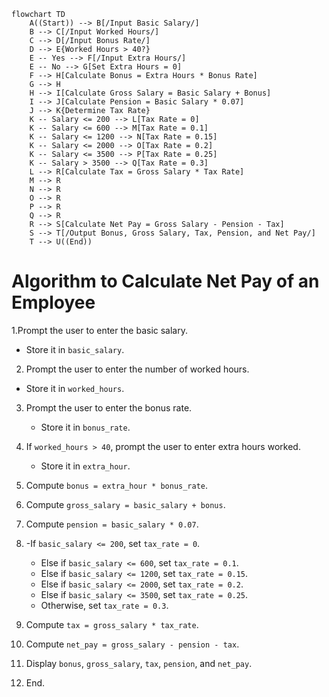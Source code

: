 ```mermaid
flowchart TD
    A((Start)) --> B[/Input Basic Salary/]
    B --> C[/Input Worked Hours/]
    C --> D[/Input Bonus Rate/]
    D --> E{Worked Hours > 40?}
    E -- Yes --> F[/Input Extra Hours/]
    E -- No --> G[Set Extra Hours = 0]
    F --> H[Calculate Bonus = Extra Hours * Bonus Rate]
    G --> H
    H --> I[Calculate Gross Salary = Basic Salary + Bonus]
    I --> J[Calculate Pension = Basic Salary * 0.07]
    J --> K{Determine Tax Rate}
    K -- Salary <= 200 --> L[Tax Rate = 0]
    K -- Salary <= 600 --> M[Tax Rate = 0.1]
    K -- Salary <= 1200 --> N[Tax Rate = 0.15]
    K -- Salary <= 2000 --> O[Tax Rate = 0.2]
    K -- Salary <= 3500 --> P[Tax Rate = 0.25]
    K -- Salary > 3500 --> Q[Tax Rate = 0.3]
    L --> R[Calculate Tax = Gross Salary * Tax Rate]
    M --> R
    N --> R
    O --> R
    P --> R
    Q --> R
    R --> S[Calculate Net Pay = Gross Salary - Pension - Tax]
    S --> T[/Output Bonus, Gross Salary, Tax, Pension, and Net Pay/]
    T --> U((End))
```
# Algorithm to Calculate Net Pay of an Employee

1.Prompt the user to enter the basic salary.
   - Store it in `basic_salary`.

2.  Prompt the user to enter the number of worked hours.
   - Store it in `worked_hours`.

3. Prompt the user to enter the bonus rate.
   - Store it in `bonus_rate`.

4. If `worked_hours > 40`, prompt the user to enter extra hours worked.
   - Store it in `extra_hour`.

5. Compute `bonus = extra_hour * bonus_rate`.

6. Compute `gross_salary = basic_salary + bonus`.

7. Compute `pension = basic_salary * 0.07`.

8. -If `basic_salary <= 200`, set `tax_rate = 0`.
   - Else if `basic_salary <= 600`, set `tax_rate = 0.1`.
   - Else if `basic_salary <= 1200`, set `tax_rate = 0.15`.
   - Else if `basic_salary <= 2000`, set `tax_rate = 0.2`.
   - Else if `basic_salary <= 3500`, set `tax_rate = 0.25`.
   - Otherwise, set `tax_rate = 0.3`.

9. Compute `tax = gross_salary * tax_rate`.

10. Compute `net_pay = gross_salary - pension - tax`.

11.  Display `bonus`, `gross_salary`, `tax`, `pension`, and `net_pay`.
12.  End.
